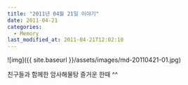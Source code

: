 ```yaml
---
title: "2011년 04월 21일 이야기"
date: 2011-04-21
categories:
  - Memory
last_modified_at: 2011-04-21T12:02:10
---
```


![img]({{ site.baseurl }}/assets/images/md-20110421-01.jpg)

친구들과 함께한 암사해물탕 즐거운 한때 ^^